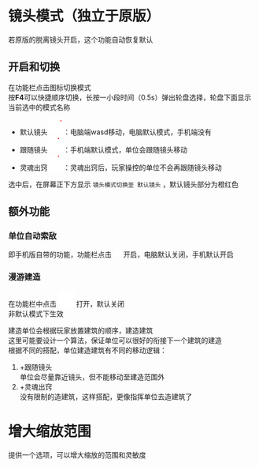 # 镜头模式（独立于原版）
若原版的脱离镜头开启，这个功能自动恢复默认
## 开启和切换
在功能栏点击图标切换模式  
按**F4**可以快捷顺序切换，长按一小段时间（0.5s）弹出轮盘选择，轮盘下面显示当前选中的模式名称
- 默认镜头![alt text](图/defaultCamera.png)：电脑端wasd移动，电脑默认模式，手机端没有
- 跟随镜头![alt text](图/followCamera.png)：手机端默认模式，单位会跟随镜头移动
- 灵魂出窍![alt text](图/soulEscape.png)：灵魂出窍后，玩家操控的单位不会再跟随镜头移动

选中后，在屏幕正下方显示 `镜头模式切换至 默认镜头` ，默认镜头部分为橙红色  




## 额外功能
### 单位自动索敌
即手机版自带的功能，功能栏点击 ![alt text](图/target.png) 开启，电脑默认关闭，手机默认开启
### 漫游建造
在功能栏中点击 ![alt text](图/nomadicBuilding.png) 打开，默认关闭  
非默认模式下生效  

建造单位会根据玩家放置建筑的顺序，建造建筑   
这里可能要设计一个算法，保证单位可以很好的衔接下一个建筑的建造  
根据不同的搭配，单位建造建筑有不同的移动逻辑：
1. +跟随镜头  
单位会尽量靠近镜头，但不能移动至建造范围外  
2. +灵魂出窍  
没有限制的造建筑，这样搭配，更像指挥单位去造建筑了 

# 增大缩放范围
提供一个选项，可以增大缩放的范围和灵敏度
